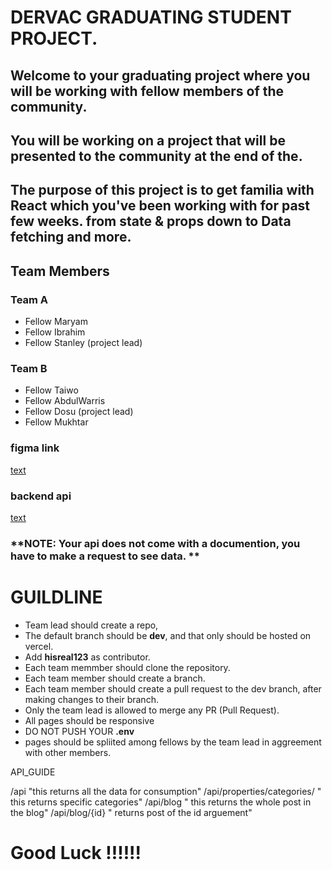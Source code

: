 
# DERVAC GRADUATING STUDENT PROJECT.

## Welcome to your graduating project where you will be working with fellow members of the community. 
## You will be working on a project that will be presented to the community at the end of the.

## The purpose of this project is to get familia with React which you've been working with for past  few weeks. from state & props down to Data fetching and more.

## Team Members
### Team A
- Fellow Maryam
- Fellow Ibrahim
- Fellow Stanley (project lead)


### Team B
- Fellow Taiwo  
- Fellow AbdulWarris
- Fellow Dosu  (project lead)
- Fellow Mukhtar



### figma link
[text](https://www.figma.com/design/oOdODGEOTTgplYIm5PmhoX/Real-estate-website-template-(Community)?node-id=1-2&t=3yE2ArgRwtSk5Uqn-0)

### backend api
[text](https://weston-backend-vi.onrender.com)
### **NOTE: Your api does not come with a documention, you have to make a request to see data. **


# GUILDLINE
- Team lead should create a repo,
- The default branch should be **dev**, and that only should be hosted on vercel.
- Add **hisreal123** as contributor.
- Each team memmber should clone the repository.
- Each team member should create a branch.
- Each team member should create a pull request to the dev branch, after making changes to their branch.
- Only the team lead is allowed to merge any PR (Pull Request).
- All pages should be responsive
- DO NOT PUSH YOUR **.env**
- pages should be spliited among fellows by the team lead in aggreement with other members.


API_GUIDE

/api  "this returns all the data for consumption"
/api/properties/categories/ " this returns specific categories"
/api/blog " this returns the whole post in the blog"
/api/blog/{id} " returns post of the id arguement"



# Good Luck !!!!!!
